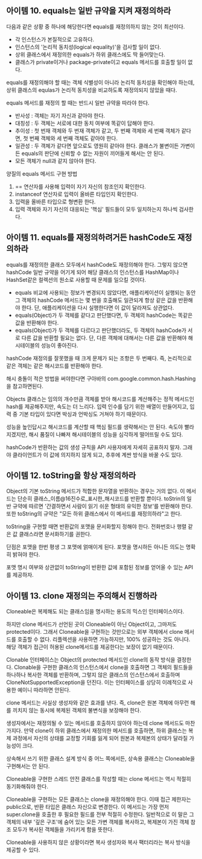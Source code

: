 ## 아이템 10. equals는 일반 규약을 지켜 재정의하라

다음과 같은 상황 중 하나에 해당한다면 equals를 재정의하지 않는 것이 최선이다.

- 각 인스턴스가 본질적으로 고유하다.
- 인스턴스의 '논리적 동치성(logical equality)'을 검사할 일이 없다.
- 상위 클래스에서 재정의한 equals가 하위 클래스에도 딱 들어맞는다.
- 클래스가 private이거나 package-private이고 equals 메서드를 호출할 일이 없다.

equals를 재정의해야 할 때는 객체 식별성이 아니라 논리적 동치성을 확인해야 하는데, 상위 클래스의 equlas가 논리적 동치성을 비교하도록 재정의되지 않았을 때다.

equals 메서드를 재정의 할 때는 반드시 일반 규약을 따라야 한다.

- 반사성 : 객체는 자기 자신과 같아야 한다.
- 대칭성 : 두 객체는 서로에 대한 동치 여부에 똑같이 답해야 한다.
- 추이성 : 첫 번재 객체와 두 번재 객체가 같고, 두 번째 객체와 세 번째 객체가 같다면, 첫 번째 객체와 세 번째 객체도 같아야 한다.
- 일관성 : 두 객체가 같다면 앞으로도 영원히 같아야 한다. 클래스가 불변이든 가변이든 equals의 판단에 신뢰할 수 없는 자원이 끼어들게 해서는 안 된다.
- 모든 객체가 null과 같지 않아야 한다.

양질의 equals 메서드 구현 방법

1. == 연산자를 사용해 입력이 자기 자신의 참조인지 확인한다.
2. instanceof 연산자로 입력이 올바른 타입인지 확인한다.
3. 입력을 올바른 타입으로 형변환 한다.
4. 입력 객체와 자기 자신의 대응되는 '핵심' 필드들이 모두 일치하는지 하나씩 검사한다.

## 아이템 11. equals를 재정의하려거든 hashCode도 재정의하라

equals를 재정의한 클래스 모두에서 hashCode도 재정의해야 한다. 그렇지 않으면 hashCode 일반 규약을 어기게 되어 해당 클래스의 인스턴스를 HashMap이나 HashSet같은 컬렉션의 원소로 사용할 때 문제를 일으킬 것이다.

- equals 비교에 사용되는 정보가 변경되지 않았다면, 애플리케이션이 실행되는 동안 그 객체의 hashCode 메서드는 몇 번을 호출해도 일관되게 항상 같은 값을 반환해야 한다. 단, 애플리케이션을 다시 실행한다면 이 값이 달라져도 상관없다.
- equals(Object)가 두 객체를 같다고 판단했다면, 두 객체의 hashCode는 똑같은 값을 반환해야 한다.
- equals(Object)가 두 객체를 다르다고 판단했더라도, 두 객체의 hashCode가 서로 다른 값을 반환할 필요는 없다. 단, 다른 객체에 대해서는 다른 값을 반환해야 해시테이블의 성능이 좋아진다.

hashCode 재정의를 잘못했을 때 크게 문제가 되는 조항은 두 번째다. 즉, 논리적으로 같은 객체는 같은 해시코드를 반환해야 한다.

해시 충돌이 적은 방법을 써야한다면 구아바의 com.google.common.hash.Hashing을 참고하면된다.

Objects 클래스는 임의의 개수만큼 객체를 받아 해시코드를 계산해주는 정적 메서드인 hash를 제공해주지만, 속도는 더 느리다. 입력 인수를 담기 위한 배열이 만들어지고, 입력 중 기본 타입이 있다면 박싱과 언박싱도 거쳐야 하기 때문이다.

성능을 높인답시고 해시코드를 계산할 때 핵심 필드를 생략해서는 안 된다. 속도야 빨라지겠지만, 해시 품질이 나빠져 해시테이블의 성능을 심각하게 떨어뜨릴 수도 있다.

hashCode가 반환하는 값의 생성 규칙을 API 사용자에게 자세히 공표하지 말자. 그래야 클라이언트가 이 값에 의지하지 않게 되고, 추후에 계싼 방식을 바꿀 수도 있다.

## 아이템 12. toString을 항상 재정의하라

Object의 기본 toString 메서드가 적합한 문자열을 반환하는 경우는 거의 없다. 이 메서드는 단순히 클래스_이름@16진수로_표시한_해시코드를 반환할 뿐이다. toStrin의 일반 규약에 따르면 '간결하면서 사람이 읽기 쉬운 형태의 유익한 정보'를 반환해야 한다. 또한 toString의 규약은 "모든 하위 클래스에서 이 메서드를 재정의하라"고 한다.

toString을 구현할 때면 반환값의 포맷을 문서화할지 정해야 한다. 전화번호나 행렬 같은 값 클래스라면 문서화하기를 권한다. 

단점은 포맷을 한번 평생 그 포맷에 얽매이게 된다. 포맷을 명시하든 아니든 의도는 명확히 밝혀야 한다.

포맷 명시 여부와 상관없이 toString이 반환한 값에 포함된 정보를 얻어올 수 있는 API를 제공하자.

## 아이템 13. clone 재정의는 주의해서 진행하라

Cloneable은 복제해도 되는 클래스임을 명시하는 용도의 믹스인 인터페이스이다.

하지만 clone 메서드가 선언된 곳이 Cloneable이 아닌 Object이고, 그마저도 protected이다. 그래서 Cloneable을 구현하는 것만으로는 외부 객체에서 clone 메서드를 호출할 수 없다. 리플렉션을 사용하면 가능하지만, 100% 성공하는 것도 아니다. 해당 객체가 접근이 허용된 clone메서드를 제공한다는 보장이 없기 때문이다.

Clonable 인터페이스는 Object의 protected 메서드인 clone의 동작 방식을 결정한다. Clonable을 구현한 클래스의 인스턴스에서 clone을 호출하면 그 객체의 필드들을 하나하나 복사한 객체를 반환하며, 그렇지 않은 클래스의 인스턴스에서 호출하며 CloneNotSupportedException을 던진다. 이는 인터페이스를 상당히 이례적으로 사용한 예이니 따라하면 안된다.

clone 메서드는 사실상 생성자와 같은 효과를 낸다. 즉, clone은 원본 객체에 아무런 해를 끼치지 않는 동시에 복제된 객체의 불변식을 보장해야 한다.

생성자에서는 재정의될 수 있는 메서드를 호출하지 않아야 하는데 clone 메서드도 마찬가지다. 만약 clone이 하위 클래스에서 재정의한 메서드를 호출하면, 하위 클래스는 복제 과정에서 자신의 상태를 교정할 기회를 잃게 되어 원본과 복제본의 상태가 달라질 가능성이 크다.

상속해서 쓰기 위한 클래스 설계 방식 중 어느 쪽에서든, 상속용 클래스는 Cloneable을 구현해서는 안 된다. 

Cloneable을 구현한 스레드 안전 클래스를 작성할 때는 clone 메서드는 역시 적절히 동기화해줘야 한다.

Cloneable을 구현하는 모든 클래스는 clone을 재정의해야 한다. 이때 접근 제한자는 public으로, 반환 타입은 클래스 자신으로 변경한다. 이 메서드는 가장 먼저 super.clone을 호출한 후 필요한 필드를 전부 적절히 수정한다. 일반적으로 이 말은 그 객체의 내부 '깊은 구조'에 숨어 있는 모든 가변 객체를 복사하고, 복제본이 가진 객체 참조 모두가 복사된 객체들을 가리키게 함을 뜻한다.

Cloneable을 사용하지 않은 상황이라면 복사 생성자와 복사 팩터리라는 복사 방식을 제공할 수 있다.

